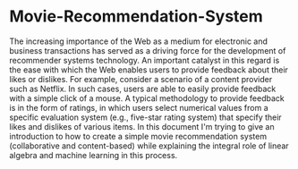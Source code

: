 # Movie-Recommendation-System
The increasing importance of the Web as a medium for electronic and business transactions has served as a driving force for the development of recommender systems technology. An important catalyst in this regard is the ease with which the Web enables users to provide feedback about their likes or dislikes. For example, consider a scenario of a content provider such as Netflix. In such cases, users are able to easily provide feedback with a simple click of a mouse. A typical methodology to provide feedback is in the form of ratings, in which users select numerical values from a specific evaluation system (e.g., five-star rating system) that specify their likes and dislikes of various items.  In this document I'm trying to give an introduction to how to create a simple movie recommendation system (collaborative and content-based) while explaining the integral role of linear algebra and machine learning in this process.
